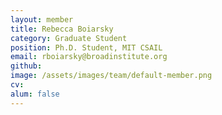 ```yaml
---
layout: member
title: Rebecca Boiarsky
category: Graduate Student
position: Ph.D. Student, MIT CSAIL
email: rboiarsky@broadinstitute.org
github: 
image: /assets/images/team/default-member.png
cv:
alum: false
---
```


